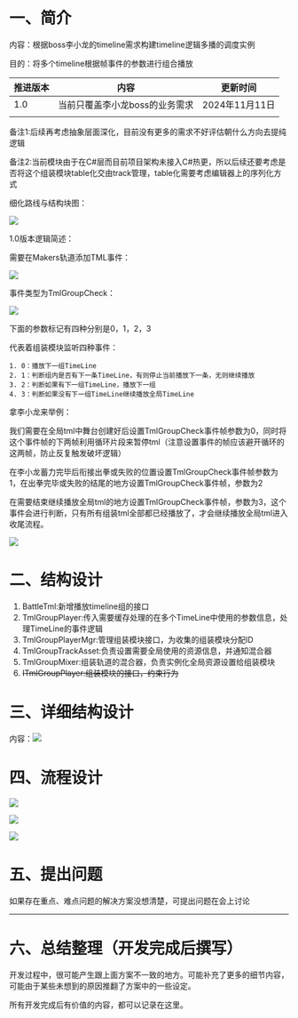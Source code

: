 # 一、简介
内容：根据boss李小龙的timeline需求构建timeline逻辑多播的调度实例

目的：将多个timeline根据帧事件的参数进行组合播放

| 推进版本 | 内容 | 更新时间 |
| --- | --- | --- |
| 1.0 | 当前只覆盖李小龙boss的业务需求 | 2024年11月11日 |
| | | |


备注1:后续再考虑抽象层面深化，目前没有更多的需求不好评估朝什么方向去提纯逻辑

备注2:当前模块由于在C#层而目前项目架构未接入C#热更，所以后续还要考虑是否将这个组装模块table化交由track管理，table化需要考虑编辑器上的序列化方式

细化路线与结构块图：

![](https://cdn.nlark.com/yuque/0/2024/png/1580229/1731567102132-3cc310f3-0e55-4834-913d-b47b4f9e2620.png)



1.0版本逻辑简述：

需要在Makers轨道添加TML事件：

![](https://cdn.nlark.com/yuque/0/2024/png/1580229/1731390566577-367839ae-dc41-4e64-b4a8-21b225fee2c4.png)

事件类型为TmlGroupCheck：

![](https://cdn.nlark.com/yuque/0/2024/png/1580229/1731390605887-e1cf4e76-8088-4105-bf10-850a698439d3.png)

下面的参数标记有四种分别是0，1，2，3

代表着组装模块监听四种事件：

    1. 0：播放下一组TimeLine
    2. 1：判断组内是否有下一条TimeLine，有则停止当前播放下一条，无则继续播放
    3. 2：判断如果有下一组TimeLine，播放下一组
    4. 3：判断如果没有下一组TimeLine继续播放全局TimeLine

拿李小龙来举例：

我们需要在全局tml中舞台创建好后设置TmlGroupCheck事件帧参数为0，同时将这个事件帧的下两帧利用循环片段来暂停tml（注意设置事件的帧应该避开循环的这两帧，防止反复触发破坏逻辑）

在李小龙蓄力完毕后衔接出拳或失败的位置设置TmlGroupCheck事件帧参数为1，在出拳完毕或失败的结尾的地方设置TmlGroupCheck事件帧，参数为2

在需要结束继续播放全局tml的地方设置TmlGroupCheck事件帧，参数为3，这个事件会进行判断，只有所有组装tml全部都已经播放了，才会继续播放全局tml进入收尾流程。

![](https://cdn.nlark.com/yuque/0/2024/png/1580229/1731570076813-934a78d3-a5f3-4ce2-ad84-f3134ba69946.png)

# 二、结构设计
1. BattleTml:新增播放timeline组的接口
2. TmlGroupPlayer:传入需要缓存处理的在多个TimeLine中使用的参数信息，处理TimeLine的事件逻辑
3. TmlGroupPlayerMgr:管理组装模块接口，为收集的组装模块分配ID
4. TmlGroupTrackAsset:负责设置需要全局使用的资源信息，并通知混合器
5. TmlGroupMixer:组装轨道的混合器，负责实例化全局资源设置给组装模块
6. ~~ITmlGroupPlayer:组装模块的接口，约束行为~~



# 三、详细结构设计
内容：![](https://cdn.nlark.com/yuque/0/2024/png/1580229/1731584556484-7c5465f5-4c25-46af-8517-3cb05ef90b45.png)

# 四、流程设计
![](https://cdn.nlark.com/yuque/0/2024/png/1580229/1731406256189-f59dfb0f-64bc-42d2-8917-6e5142070263.png)

![](https://cdn.nlark.com/yuque/0/2024/png/1580229/1731488615615-20d8ccaa-ae98-48f6-a57f-7b5be988930a.png)

![](https://cdn.nlark.com/yuque/0/2024/png/1580229/1731396506825-be551f0e-7832-4f67-aa27-bfde77760a74.png)





# 五、提出问题
如果存在重点、难点问题的解决方案没想清楚，可提出问题在会上讨论



---

# 六、总结整理（开发完成后撰写）
开发过程中，很可能产生跟上面方案不一致的地方。可能补充了更多的细节内容，可能由于某些未想到的原因推翻了方案中的一些设定。

所有开发完成后有价值的内容，都可以记录在这里。

